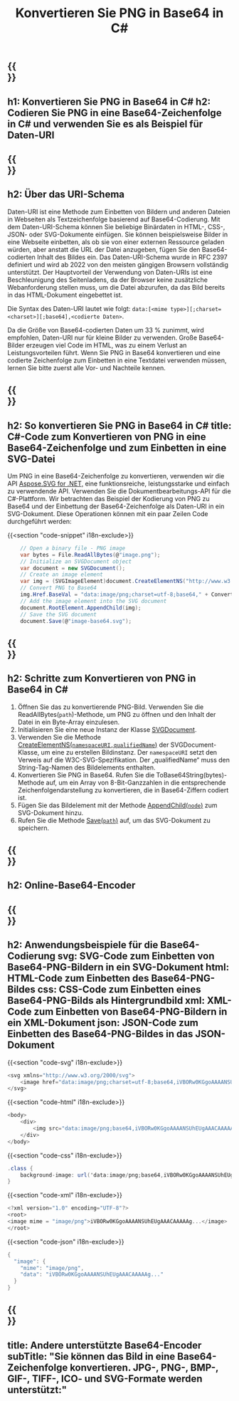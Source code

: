 ﻿---
translation: true
template: /templates/_template-encoder-child.md
title: Konvertieren Sie PNG in Base64 in C#
description: Konvertieren Sie PNG in C# in Base64 und verwenden Sie eine codierte Zeichenfolge für den Daten-URI. Betten Sie es in HTML, CSS, XML, JSON und andere ein.
url: /net/png-to-base64/
family: svg
platformtag: net
feature: encode
informat: PNG
outformat: Base64
---

{{<section banner>}}
---
h1: Konvertieren Sie PNG in Base64 in C#
h2: Codieren Sie PNG in eine Base64-Zeichenfolge in C# und verwenden Sie es als Beispiel für Daten-URI
---

{{<section overview>}}
---
h2: Über das URI-Schema
---

Daten-URI ist eine Methode zum Einbetten von Bildern und anderen Dateien in Webseiten als Textzeichenfolge basierend auf Base64-Codierung. Mit dem Daten-URI-Schema können Sie beliebige Binärdaten in HTML-, CSS-, JSON- oder SVG-Dokumente einfügen. Sie können beispielsweise Bilder in eine Webseite einbetten, als ob sie von einer externen Ressource geladen würden, aber anstatt die URL der Datei anzugeben, fügen Sie den Base64-codierten Inhalt des Bildes ein. Das Daten-URI-Schema wurde in RFC 2397 definiert und wird ab 2022 von den meisten gängigen Browsern vollständig unterstützt. Der Hauptvorteil der Verwendung von Daten-URIs ist eine Beschleunigung des Seitenladens, da der Browser keine zusätzliche Webanforderung stellen muss, um die Datei abzurufen, da das Bild bereits in das HTML-Dokument eingebettet ist.

Die Syntax des Daten-URI lautet wie folgt: `data:[<mime type>][;charset=<charset>][;base64],<codierte Daten>`.

Da die Größe von Base64-codierten Daten um 33 % zunimmt, wird empfohlen, Daten-URI nur für kleine Bilder zu verwenden. Große Base64-Bilder erzeugen viel Code im HTML, was zu einem Verlust an Leistungsvorteilen führt. Wenn Sie PNG in Base64 konvertieren und eine codierte Zeichenfolge zum Einbetten in eine Textdatei verwenden müssen, lernen Sie bitte zuerst alle Vor- und Nachteile kennen.

{{<section code-text>}}
---
h2: So konvertieren Sie PNG in Base64 in C#
title: C#-Code zum Konvertieren von PNG in eine Base64-Zeichenfolge und zum Einbetten in eine SVG-Datei
---

Um PNG in eine Base64-Zeichenfolge zu konvertieren, verwenden wir die API [Aspose.SVG for .NET,](https://products.aspose.com/svg/net/) eine funktionsreiche, leistungsstarke und einfach zu verwendende API. Verwenden Sie die Dokumentbearbeitungs-API für die C#-Plattform. Wir betrachten das Beispiel der Kodierung von PNG zu Base64 und der Einbettung der Base64-Zeichenfolge als Daten-URI in ein SVG-Dokument. Diese Operationen können mit ein paar Zeilen Code durchgeführt werden:

{{<section "code-snippet" i18n-exclude>}}

```cs
    // Open a binary file - PNG image
    var bytes = File.ReadAllBytes(@"image.png");
    // Initialize an SVGDocument object
    var document = new SVGDocument();
    // Create an image element
    var img = (SVGImageElement)document.CreateElementNS("http://www.w3.org/2000/svg", "image");
    // Convert PNG to Base64
    img.Href.BaseVal = "data:image/png;charset=utf-8;base64," + Convert.ToBase64String(bytes);
    // Add the image element into the SVG document
    document.RootElement.AppendChild(img);
    // Save the SVG document
    document.Save(@"image-base64.svg");
```

{{<section steps>}}
---
h2: Schritte zum Konvertieren von PNG in Base64 in C#
---
1. Öffnen Sie das zu konvertierende PNG-Bild. Verwenden Sie die ReadAllBytes(`path`)-Methode, um PNG zu öffnen und den Inhalt der Datei in ein Byte-Array einzulesen.
1. Initialisieren Sie eine neue Instanz der Klasse [SVGDocument](https://reference.aspose.com/svg/net/aspose.svg/svgdocument/svgdocument/#constructor).
1. Verwenden Sie die Methode [CreateElementNS(`namespaceURI,qualifiedName`)](https://reference.aspose.com/svg/net/aspose.svg.dom/document/createelementns/#createelementns) der SVGDocument-Klasse, um eine zu erstellen Bildinstanz. Der `namespaceURI` setzt den Verweis auf die W3C-SVG-Spezifikation. Der „qualifiedName“ muss den String-Tag-Namen des Bildelements enthalten.
1. Konvertieren Sie PNG in Base64. Rufen Sie die ToBase64String(bytes)-Methode auf, um ein Array von 8-Bit-Ganzzahlen in die entsprechende Zeichenfolgendarstellung zu konvertieren, die in Base64-Ziffern codiert ist.
1. Fügen Sie das Bildelement mit der Methode [AppendChild(`node`)](https://reference.aspose.com/svg/net/aspose.svg.dom/node/appendchild/) zum SVG-Dokument hinzu.
1. Rufen Sie die Methode [Save(`path`)](https://reference.aspose.com/svg/net/aspose.svg/svgdocument/save/) auf, um das SVG-Dokument zu speichern.




{{<section online-encoder>}}
---
h2: Online-Base64-Encoder
---

{{<section examples>}}
---
h2: Anwendungsbeispiele für die Base64-Codierung
svg: SVG-Code zum Einbetten von Base64-PNG-Bildern in ein SVG-Dokument
html: HTML-Code zum Einbetten des Base64-PNG-Bildes
css: CSS-Code zum Einbetten eines Base64-PNG-Bilds als Hintergrundbild
xml: XML-Code zum Einbetten von Base64-PNG-Bildern in ein XML-Dokument
json: JSON-Code zum Einbetten des Base64-PNG-Bildes in das JSON-Dokument
---

{{<section "code-svg" i18n-exclude>}}

```cs
<svg xmlns="http://www.w3.org/2000/svg">
	<image href="data:image/png;charset=utf-8;base64,iVBORw0KGgoAAAANSUhEUgAAACAAAAAg..." alt="Red circle"/>
</svg>
```

{{<section "code-html" i18n-exclude>}}

```cs
<body>
    <div>
        <img src="data:image/png;base64,iVBORw0KGgoAAAANSUhEUgAAACAAAAAg..." alt="Red circle">
    </div>
</body>
```

{{<section "code-css" i18n-exclude>}}

```cs
.class {
    background-image: url('data:image/png;base64,iVBORw0KGgoAAAANSUhEUgAAACAAAAAg...');
}
```

{{<section "code-xml" i18n-exclude>}}

```cs
<?xml version="1.0" encoding="UTF-8"?>
<root>
<image mime = "image/png">iVBORw0KGgoAAAANSUhEUgAAACAAAAAg...</image>
</root>
```

{{<section "code-json" i18n-exclude>}}

```cs
{
  "image": {
    "mime": "image/png",
    "data": "iVBORw0KGgoAAAANSUhEUgAAACAAAAAg..."
  }
}
```

{{<section other-encoders>}}
---
title: Andere unterstützte Base64-Encoder
subTitle: "Sie können das Bild in eine Base64-Zeichenfolge konvertieren. JPG-, PNG-, BMP-, GIF-, TIFF-, ICO- und SVG-Formate werden unterstützt:"
---